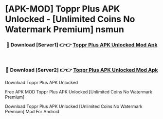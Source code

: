 # [APK-MOD] Toppr Plus APK Unlocked - [Unlimited Coins No Watermark Premium] nsmun



<div align="center">
<h3>🔴 Download [Server1] 👉👉 <a href="https://momento.my/?title=Toppr_Plus_APK_Unlocked">Toppr Plus APK Unlocked Mod Apk</a></h3><br>

<h3>🔴 Download [Server2] 👉👉 <a href="https://momento.my/?title=Toppr_Plus_APK_Unlocked">Toppr Plus APK Unlocked Mod Apk</a></h3>
</div>



Download Toppr Plus APK Unlocked 

Free APK MOD Toppr Plus APK Unlocked [Unlimited Coins No Watermark Premium]

Download Toppr Plus APK Unlocked [Unlimited Coins No Watermark Premium] Mod For Android
